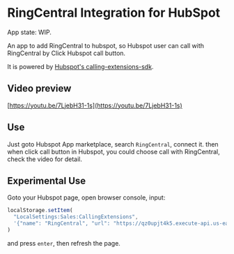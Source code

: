 # RingCentral Integration for HubSpot

App state: WIP.

An app to add RingCentral to hubspot, so Hubspot user can call with RingCentral by Click Hubspot call button.

It is powered by [Hubspot's calling-extensions-sdk](https://github.com/HubSpot/calling-extensions-sdk).

## Video preview

[https://youtu.be/7LjebH31-1s](https://youtu.be/7LjebH31-1s)

## Use

Just goto Hubspot App marketplace, search `RingCentral`, connect it. then when click call button in Hubspot, you could choose call with RingCentral, check the video for detail.

## Experimental Use

Goto your Hubspot page, open browser console, input:

```js
localStorage.setItem(
  "LocalSettings:Sales:CallingExtensions",
  '{"name": "RingCentral", "url": "https://qz0upjt4k5.execute-api.us-east-1.amazonaws.com/prod/app"}'
)
```

and press `enter`, then refresh the page.

